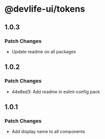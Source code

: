 # @devlife-ui/tokens

## 1.0.3

### Patch Changes

- Update readme on all packages

## 1.0.2

### Patch Changes

- 44e8ed3: Add readme in eslint-config pack

## 1.0.1

### Patch Changes

- Add display name to all components
